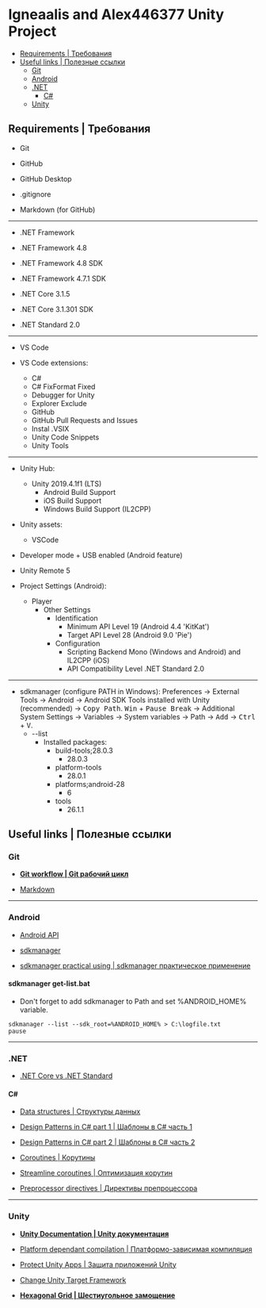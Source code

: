 # Igneaalis and Alex446377 Unity Project

  - [Requirements | Требования](#requirements--требования)
  - [Useful links | Полезные ссылки](#useful-links--полезные-ссылки)
    - [Git](#git)
    - [Android](#android)
    - [.NET](#net)
      - [C#](#c)
    - [Unity](#unity)

## Requirements | Требования

* Git

* GitHub

* GitHub Desktop

* .gitignore

* Markdown (for GitHub)

___

* .NET Framework

* .NET Framework 4.8

* .NET Framework 4.8 SDK

* .NET Framework 4.7.1 SDK

* .NET Core 3.1.5

* .NET Core 3.1.301 SDK

* .NET Standard 2.0

___

* VS Code

* VS Code extensions:
  * C#
  * C# FixFormat Fixed
  * Debugger for Unity
  * Explorer Exclude
  * GitHub
  * GitHub Pull Requests and Issues
  * Instal .VSIX
  * Unity Code Snippets
  * Unity Tools

___

* Unity Hub:
  * Unity 2019.4.1f1 (LTS)
     * Android Build Support
     * iOS Build Support
     * Windows Build Support (IL2CPP)

* Unity assets:
  * VSCode

* Developer mode + USB enabled (Android feature)

* Unity Remote 5

* Project Settings (Android):
  * Player
      * Other Settings
         * Identification
            * Minimum API Level 19 (Android 4.4 'KitKat')
            * Target API Level 28 (Android 9.0 'Pie')
         * Configuration
            * Scripting Backend Mono (Windows and Android) and IL2CPP (iOS)
            * API Compatibility Level .NET Standard 2.0

___

* sdkmanager (configure PATH in Windows): Preferences -> External Tools -> Android -> Android SDK Tools installed with Unity (recommended) -> <kbd>Copy Path</kbd>. <kbd>Win</kbd> + <kbd>Pause Break</kbd> -> Additional System Settings -> Variables -> System variables -> Path -> <kbd>Add</kbd> -> <kbd>Ctrl</kbd> + <kbd>V</kbd>.
  * --list
     * Installed packages:
        * build-tools;28.0.3
           * 28.0.3
        * platform-tools
           * 28.0.1
        * platforms;android-28
           * 6
        * tools
           * 26.1.1

## Useful links | Полезные ссылки

### Git

* **[Git workflow | Git рабочий цикл](https://docs.github.com/en/github/using-git)**

* [Markdown](https://guides.github.com/features/mastering-markdown/)

___

### Android

* [Android API](https://habr.com/ru/company/otus/blog/466367/)

* [sdkmanager](https://developer.android.com/studio/command-line/sdkmanager)

* [sdkmanager practical using | sdkmanager практическое применение](https://stackoverflow.com/questions/37505709/how-do-i-download-the-android-sdk-without-downloading-android-studio)

#### sdkmanager get-list.bat

* Don't forget to add sdkmanager to Path and set %ANDROID_HOME% variable.

```batch
sdkmanager --list --sdk_root=%ANDROID_HOME% > C:\logfile.txt
pause
```

___

### .NET

* [.NET Core vs .NET Standard](https://gosha20777.github.io/code/2018/02/22/dotnetcore/)

#### C#

  * [Data structures | Структуры данных](https://habr.com/ru/post/339656/)
  
  * [Design Patterns in C# part 1 | Шаблоны в C# часть 1](https://www.exceptionnotfound.net/introducing-the-daily-design-pattern/)
  
  * [Design Patterns in C# part 2 | Шаблоны в C# часть 2](https://www.dofactory.com/net/design-patterns)
  
  * [Coroutines | Корутины](https://habr.com/ru/post/216185/)
  
  * [Streamline coroutines | Оптимизация корутин](https://habr.com/ru/post/442622/)

  * [Preprocessor directives | Директивы препроцессора](https://docs.microsoft.com/ru-ru/dotnet/csharp/language-reference/preprocessor-directives/)

___

### Unity

* **[Unity Documentation | Unity документация](https://docs.unity3d.com/Manual/index.html)**

* [Platform dependant compilation | Платформо-зависимая компиляция](https://docs.unity3d.com/Manual/PlatformDependentCompilation.html)

* [Protect Unity Apps | Защита приложений Unity](https://habr.com/ru/post/266345/)

* [Change Unity Target Framework](https://gamedev.stackexchange.com/questions/166401/use-a-different-target-framework-version-in-a-unity-c-project-other-than-4-6)

* **[Hexagonal Grid | Шестиугольное замощение](https://www.youtube.com/watch?v=bcPqdCSGCls)**